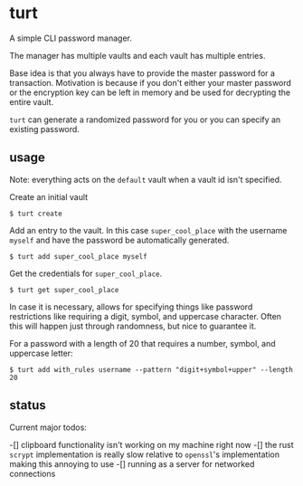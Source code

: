 # turt

A simple CLI password manager.

The manager has multiple vaults and each vault has multiple entries.

Base idea is that you always have to provide the master password for a transaction.
Motivation is because if you don't either your master password or the encryption
key can be left in memory and be used for decrypting the entire vault.

`turt` can generate a randomized password for you or you can specify an existing
password.

## usage

Note: everything acts on the `default` vault when a vault id isn't specified.

Create an initial vault
```
$ turt create
```

Add an entry to the vault. In this case `super_cool_place` with the username
`myself` and have the password be automatically generated.
```
$ turt add super_cool_place myself
```

Get the credentials for `super_cool_place`.
```
$ turt get super_cool_place
```

In case it is necessary, allows for specifying things like password restrictions
like requiring a digit, symbol, and uppercase character. Often this will happen
just through randomness, but nice to guarantee it.

For a password with a length of 20 that requires a number, symbol, and uppercase
letter:
```
$ turt add with_rules username --pattern "digit+symbol+upper" --length 20
```

## status

Current major todos:

-[] clipboard functionality isn't working on my machine right now
-[] the rust `scrypt` implementation is really slow relative to `openssl`'s implementation
making this annoying to use
-[] running as a server for networked connections

